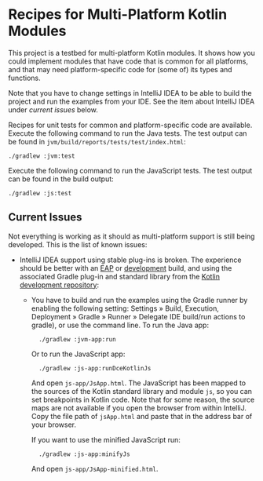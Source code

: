 # Recipes for Multi-Platform Kotlin Modules

This project is a testbed for multi-platform Kotlin modules. It shows how you could implement modules that have code that is common for all platforms, and that may need platform-specific code for (some of) its types and functions.

Note that you have to change settings in IntelliJ IDEA to be able to build the project and run the examples from your IDE. See the item about IntelliJ IDEA under *current issues* below.

Recipes for unit tests for common and platform-specific code are available. Execute the following command to run the Java tests. The test output can be found in `jvm/build/reports/tests/test/index.html`:

    ./gradlew :jvm:test
    
Execute the following command to run the JavaScript tests. The test output can be found in the build output:

    ./gradlew :js:test

## Current Issues

Not everything is working as it should as multi-platform support is still being developed. This is the list of known issues:

* IntelliJ IDEA support using stable plug-ins is broken. The experience should be better with an [EAP](https://discuss.kotlinlang.org/c/eap) or [development](https://github.com/jetbrains/kotlin#-installing-the-latest-kotlin-plugin) build, and using the associated Gradle plug-in and standard library from the [Kotlin development repository](https://bintray.com/kotlin/kotlin-dev/kotlin):
    * You have to build and run the examples using the Gradle runner by enabling the following setting: Settings » Build, Execution, Deployment » Gradle » Runner » Delegate IDE build/run actions to gradle), or use the command line. To run the Java app:
  
            ./gradlew :jvm-app:run

        Or to run the JavaScript app:
  
            ./gradlew :js-app:runDceKotlinJs

        And open `js-app/JsApp.html`. The JavaScript has been mapped to the sources of the Kotlin standard library and module `js`, so you can set breakpoints in Kotlin code. Note that for some reason, the source maps are not available if you open the browser from within IntelliJ. Copy the file path of `jsApp.html` and paste that in the address bar of your browser. 
        
        If you want to use the minified JavaScript run:
  
            ./gradlew :js-app:minifyJs

        And open `js-app/JsApp-minified.html`.
